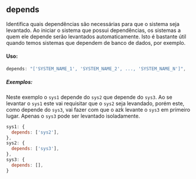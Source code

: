 ## depends

Identifica quais dependências são necessárias para que o sistema seja levantado. Ao iniciar o sistema que possui dependências, os sistemas a quem ele depende serão levantados automaticamente. Isto é bastante útil quando temos sistemas que dependem de banco de dados, por exemplo.

#### Uso:
```js
depends: "['SYSTEM_NAME_1', 'SYSTEM_NAME_2', ..., 'SYSTEM_NAME_N']",
```

##### Exemplos:

Neste exemplo o `sys1` depende do `sys2` que depende do `sys3`. Ao se levantar o `sys1` este vai requisitar que o `sys2` seja levandado, porém este, como depende do `sys3`, vai fazer com que o azk levante o `sys3` em primeiro lugar. Apenas o `sys3` pode ser levantado isoladamente.

```js
sys1: {
  depends: ['sys2'],
},
sys2: {
  depends: ['sys3'],
},
sys3: {
  depends: [],
}
```

